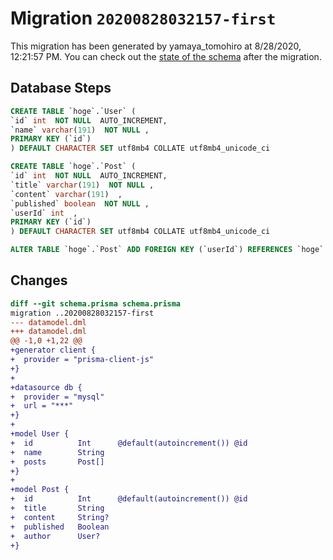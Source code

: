 # Migration `20200828032157-first`

This migration has been generated by yamaya_tomohiro at 8/28/2020, 12:21:57 PM.
You can check out the [state of the schema](./schema.prisma) after the migration.

## Database Steps

```sql
CREATE TABLE `hoge`.`User` (
`id` int  NOT NULL  AUTO_INCREMENT,
`name` varchar(191)  NOT NULL ,
PRIMARY KEY (`id`)
) DEFAULT CHARACTER SET utf8mb4 COLLATE utf8mb4_unicode_ci

CREATE TABLE `hoge`.`Post` (
`id` int  NOT NULL  AUTO_INCREMENT,
`title` varchar(191)  NOT NULL ,
`content` varchar(191)  ,
`published` boolean  NOT NULL ,
`userId` int  ,
PRIMARY KEY (`id`)
) DEFAULT CHARACTER SET utf8mb4 COLLATE utf8mb4_unicode_ci

ALTER TABLE `hoge`.`Post` ADD FOREIGN KEY (`userId`) REFERENCES `hoge`.`User`(`id`) ON DELETE SET NULL ON UPDATE CASCADE
```

## Changes

```diff
diff --git schema.prisma schema.prisma
migration ..20200828032157-first
--- datamodel.dml
+++ datamodel.dml
@@ -1,0 +1,22 @@
+generator client {
+  provider = "prisma-client-js"
+}
+
+datasource db {
+  provider = "mysql"
+  url = "***"
+}
+
+model User {
+  id          Int      @default(autoincrement()) @id
+  name        String
+  posts       Post[]
+}
+
+model Post {
+  id          Int      @default(autoincrement()) @id
+  title       String
+  content     String?
+  published   Boolean
+  author      User?
+}
```


